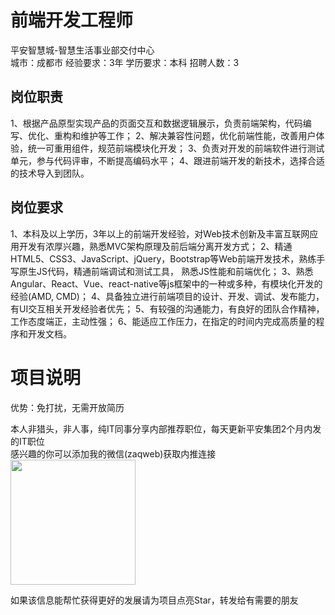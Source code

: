 # 前端开发工程师
平安智慧城-智慧生活事业部交付中心  
城市：成都市 经验要求：3年 学历要求：本科  招聘人数：3

## 岗位职责
1、根据产品原型实现产品的页面交互和数据逻辑展示，负责前端架构，代码编写、优化、重构和维护等工作；
 2、解决兼容性问题，优化前端性能，改善用户体验，统一可重用组件，规范前端模块化开发；
 3、负责对开发的前端软件进行测试单元，参与代码评审，不断提高编码水平；
 4、跟进前端开发的新技术，选择合适的技术导入到团队。

## 岗位要求
1、本科及以上学历，3年以上的前端开发经验，对Web技术创新及丰富互联网应用开发有浓厚兴趣，熟悉MVC架构原理及前后端分离开发方式；
 2、精通HTML5、CSS3、JavaScript、jQuery，Bootstrap等Web前端开发技术，熟练手写原生JS代码，精通前端调试和测试工具， 熟悉JS性能和前端优化；
 3、熟悉Angular、React、Vue、react-native等js框架中的一种或多种，有模块化开发的经验(AMD, CMD)；
 4、具备独立进行前端项目的设计、开发、调试、发布能力，有UI交互相关开发经验者优先；
 5、有较强的沟通能力，有良好的团队合作精神，工作态度端正，主动性强；
 6、能适应工作压力，在指定的时间内完成高质量的程序和开发文档。

# 项目说明

优势：免打扰，无需开放简历

本人非猎头，非人事，纯IT同事分享内部推荐职位，每天更新平安集团2个月内发的IT职位  
感兴趣的你可以添加我的微信(zaqweb)获取内推连接  
<img src="https://github.com/zaqweb/PA-IT-JOBS/blob/master/WechatICode.jpeg"  height="200" width="200">

如果该信息能帮忙获得更好的发展请为项目点亮Star，转发给有需要的朋友




